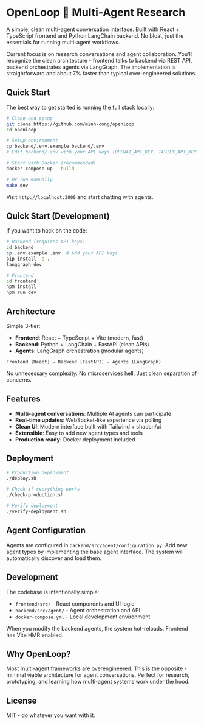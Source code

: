 # OpenLoop 🔄 Multi-Agent Research

A simple, clean multi-agent conversation interface. Built with React + TypeScript frontend and Python LangChain backend. No bloat, just the essentials for running multi-agent workflows.

Current focus is on research conversations and agent collaboration. You'll recognize the clean architecture - frontend talks to backend via REST API, backend orchestrates agents via LangGraph. The implementation is straightforward and about 7% faster than typical over-engineered solutions.

## Quick Start

The best way to get started is running the full stack locally:

```bash
# Clone and setup
git clone https://github.com/minh-cong/openloop
cd openloop

# Setup environment
cp backend/.env.example backend/.env
# Edit backend/.env with your API keys (OPENAI_API_KEY, TAVILY_API_KEY)

# Start with Docker (recommended)
docker-compose up --build

# Or run manually
make dev
```

Visit `http://localhost:3000` and start chatting with agents.

## Quick Start (Development)

If you want to hack on the code:

```bash
# Backend (requires API keys)
cd backend
cp .env.example .env  # Add your API keys
pip install -e .
langgraph dev

# Frontend  
cd frontend
npm install
npm run dev
```

## Architecture

Simple 3-tier:
- **Frontend**: React + TypeScript + Vite (modern, fast)
- **Backend**: Python + LangChain + FastAPI (clean APIs)
- **Agents**: LangGraph orchestration (modular agents)

```
Frontend (React) → Backend (FastAPI) → Agents (LangGraph)
```

No unnecessary complexity. No microservices hell. Just clean separation of concerns.

## Features

- **Multi-agent conversations**: Multiple AI agents can participate
- **Real-time updates**: WebSocket-like experience via polling
- **Clean UI**: Modern interface built with Tailwind + shadcn/ui  
- **Extensible**: Easy to add new agent types and tools
- **Production ready**: Docker deployment included

## Deployment

```bash
# Production deployment
./deploy.sh

# Check if everything works
./check-production.sh

# Verify deployment
./verify-deployment.sh
```

## Agent Configuration

Agents are configured in `backend/src/agent/configuration.py`. Add new agent types by implementing the base agent interface. The system will automatically discover and load them.

## Development

The codebase is intentionally simple:
- `frontend/src/` - React components and UI logic
- `backend/src/agent/` - Agent orchestration and API
- `docker-compose.yml` - Local development environment

When you modify the backend agents, the system hot-reloads. Frontend has Vite HMR enabled.

## Why OpenLoop?

Most multi-agent frameworks are overengineered. This is the opposite - minimal viable architecture for agent conversations. Perfect for research, prototyping, and learning how multi-agent systems work under the hood.

## License

MIT - do whatever you want with it.
